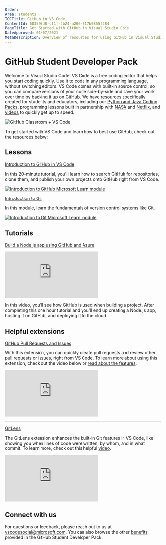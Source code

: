 ```yaml
---
Order:
Area: students
TOCTitle: GitHub in VS Code
ContentId: 683595d8-cf1f-4b24-a206-317b0855f284
PageTitle: Get Started with GitHub in Visual Studio Code
DateApproved: 01/07/2021
MetaDescription: Overview of resources for using GitHub in Visual Studio Code.
---
```

# GitHub Student Developer Pack

Welcome to Visual Studio Code! VS Code is a free coding editor that helps you start coding quickly. Use it to code in any programming language, without switching editors. VS Code comes with built-in source control, so you can compare versions of your code side-by-side and save your work over time by backing it up on [GitHub](https://github.com). We have resources specifically created for students and educators, including our [Python and Java Coding Packs](/learntocode), programming lessons built in partnership with [NASA](/learn/students/nasa-python.md) and [Netflix](/learn/students/spacejam-python.md), and [videos](/learn/get-started/basics.md) to quickly get up to speed.

![GitHub Classroom + VS Code](images/github-classroom/banner.png)

To get started with VS Code and learn how to best use GitHub, check out the resources below:

## Lessons

[Introduction to GitHub in VS Code](https://docs.microsoft.com/learn/modules/introduction-to-github-visual-studio-code)

In this 20-minute tutorial, you'll learn how to search GitHub for repositories, clone them, and publish your own projects onto GitHub right from VS Code.

[![Introduction to GitHub Microsoft Learn module](images/github-classroom/learn-1.png)](https://docs.microsoft.com/learn/modules/introduction-to-github-visual-studio-code)

[Introduction to Git](https://docs.microsoft.com/learn/modules/intro-to-git)

In this module, learn the fundamentals of version control systems like Git.

[![Introduction to Git Microsoft Learn module](images/github-classroom/learn-2.png)](https://docs.microsoft.com/learn/modules/intro-to-git)

## Tutorials

[Build a Node.js app using GitHub and Azure](https://www.youtube.com/watch?v=Myc1T4n6wn0)

<iframe src="https://www.youtube-nocookie.com/embed/Myc1T4n6wn0" frameborder="0" allow="accelerometer; autoplay; encrypted-media; gyroscope; picture-in-picture" allowfullscreen></iframe>

In this video, you'll see how GitHub is used when building a project. After completing this one hour tutorial and you'll end up creating a Node.js app, hosting it on GitHub, and deploying it to the cloud.

## Helpful extensions

[GitHub Pull Requests and Issues](https://marketplace.visualstudio.com/items?itemName=GitHub.vscode-pull-request-github)

With this extension, you can quickly create pull requests and review other pull requests or issues, right from VS Code. To learn more about using this extension, check out the video below or [read about the features](/docs/editor/github.md).

<iframe src="https://www.youtube-nocookie.com/embed/T6sW1Dk9B4E" frameborder="0" allow="accelerometer; autoplay; encrypted-media; gyroscope; picture-in-picture" allowfullscreen></iframe>

---

[GitLens](https://marketplace.visualstudio.com/items?itemName=eamodio.gitlens)

The GitLens extension enhances the built-in Git features in VS Code, like showing you when lines of code were written, by whom, and in what commit. To learn more, check out this helpful [video](https://www.youtube.com/watch?v=C6wMNoe78oc).

<iframe src="https://www.youtube-nocookie.com/embed/bRdQw4-sGIY" frameborder="0" allow="accelerometer; autoplay; encrypted-media; gyroscope; picture-in-picture" allowfullscreen></iframe>

## Connect with us

For questions or feedback, please reach out to us at [vscodesocial@microsoft.com](mailto:vscodesocial@microsoft.com). You can also browse the other [benefits](https://education.github.com/benefits?utm_source=GitHub-MSFT-VSCode) provided in the GitHub Student Developer Pack.
